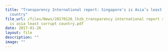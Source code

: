 ```yaml
---
title: "Transparency International report: Singapore’s is Asia’s least corrupt
  country"
file_url: /files/News/20170126_lhzb_transparency international report singapore
  is asia least corrupt country.pdf
date: 2017-01-26
layout: file
description: ""
image: ""
---
```

